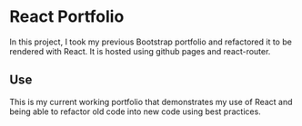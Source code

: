 # React Portfolio

In this project, I took my previous Bootstrap portfolio and refactored it to be rendered with React. It is hosted using github pages and react-router.

## Use

This is my current working portfolio that demonstrates my use of React and being able to refactor old code into new code using best practices.
